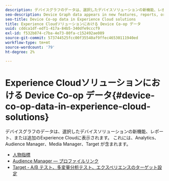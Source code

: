 ```yaml
---
description: デバイスグラフのデータは、選択したデバイスソリューションの新機能、レポート、または追加のExperience Cloudに表示されます。 これには、Analytics、Audience Manager、Media Manager、Target が含まれます。
seo-description: Device Graph data appears in new features, reports, or additional data in selected Experience Cloud solutions. These include Analytics, Audience Manager, Media Optimizer, and Target.
seo-title: Device Co-op data in Experience Cloud solutions
title: Experience Cloudソリューションにおける Device Co-op データ
uuid: cddca1df-edf1-417a-84b5-340dfe9cccf9
exl-id: f532b874-c7ba-4e73-80fa-c152492ae089
source-git-commit: 573744525fcc00f35540af9ffec46530111940ed
workflow-type: tm+mt
source-wordcount: '79'
ht-degree: 2%

---
```


# Experience Cloudソリューションにおける Device Co-op データ{#device-co-op-data-in-experience-cloud-solutions}

デバイスグラフのデータは、選択したデバイスソリューションの新機能、レポート、または追加のExperience Cloudに表示されます。 これには、Analytics、Audience Manager、Media Manager、Target が含まれます。

* [人物指標](people.md)
* [Audience Manager — プロファイルリンク](proflie-link.md)
* [Target - A/B テスト、多変量分析テスト、エクスペリエンスのターゲット設定](target.md)
